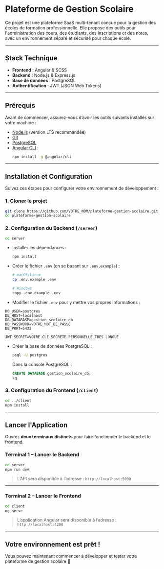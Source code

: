 # Plateforme de Gestion Scolaire

Ce projet est une plateforme SaaS multi-tenant conçue pour la gestion des écoles de formation professionnelle. Elle propose des outils pour l'administration des cours, des étudiants, des inscriptions et des notes, avec un environnement séparé et sécurisé pour chaque école.

---

##  Stack Technique
- **Frontend** : Angular & SCSS
- **Backend** : Node.js & Express.js
- **Base de données** : PostgreSQL
- **Authentification** : JWT (JSON Web Tokens)

---

## Prérequis

Avant de commencer, assurez-vous d’avoir les outils suivants installés sur votre machine :

- [Node.js](https://nodejs.org/) (version LTS recommandée)
- [Git](https://git-scm.com/)
- [PostgreSQL](https://www.postgresql.org/)
- [Angular CLI](https://angular.io/cli) :
  ```bash
  npm install -g @angular/cli
  ```

---

## Installation et Configuration

Suivez ces étapes pour configurer votre environnement de développement :

### 1. Cloner le projet

```bash
git clone https://github.com/VOTRE_NOM/plateforme-gestion-scolaire.git
cd plateforme-gestion-scolaire
```

### 2. Configuration du Backend (`/server`)

```bash
cd server
```

- Installer les dépendances :
  ```bash
  npm install
  ```

- Créer le fichier `.env` (en se basant sur `.env.example`) :
  ```bash
  # macOS/Linux
  cp .env.example .env

  # Windows
  copy .env.example .env
  ```

- Modifier le fichier `.env` pour y mettre vos propres informations :

```env
DB_USER=postgres
DB_HOST=localhost
DB_DATABASE=gestion_scolaire_db
DB_PASSWORD=VOTRE_MOT_DE_PASSE
DB_PORT=5432

JWT_SECRET=VOTRE_CLE_SECRETE_PERSONNELLE_TRES_LONGUE
```

- Créer la base de données PostgreSQL :
  ```bash
  psql -U postgres
  ```

  Dans la console PostgreSQL :
  ```sql
  CREATE DATABASE gestion_scolaire_db;
  \q
  ```

### 3. Configuration du Frontend (`/client`)

```bash
cd ../client
npm install
```

---

##  Lancer l'Application

Ouvrez **deux terminaux distincts** pour faire fonctionner le backend et le frontend.

### Terminal 1 – Lancer le Backend

```bash
cd server
npm run dev
```

> L’API sera disponible à l’adresse : `http://localhost:5000`

---

### Terminal 2 – Lancer le Frontend

```bash
cd client
ng serve
```

> L’application Angular sera disponible à l’adresse : `http://localhost:4200`

---

## Votre environnement est prêt !

Vous pouvez maintenant commencer à développer et tester votre plateforme de gestion scolaire 🚀
